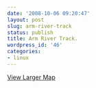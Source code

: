 ```yaml
---
date: '2008-10-06 09:20:47'
layout: post
slug: arm-river-track
status: publish
title: Arm River Track.
wordpress_id: '46'
categories:
- linux
---
```


  
[View Larger Map](http://maps.google.com.au/maps?f=d&saddr=22+Stone+St,+Launceston,+Tasmania&daddr=Lake+Rowallan,+Tasmania&hl=en&geocode=&mra=ls&sll=-42.157704,146.741273&sspn=2.235563,4.943848&ie=UTF8&ll=-41.599527,146.411362&spn=0.281899,0.617981&t=h&source=embed)

